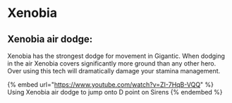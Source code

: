 # Xenobia

## Xenobia air dodge:

Xenobia has the strongest dodge for movement in Gigantic. When dodging in the air Xenobia covers significantly more ground than any other hero. Over using this tech will dramatically damage your stamina management.

{% embed url="https://www.youtube.com/watch?v=ZI-7HqB-VQQ" %}
Using Xenobia air dodge to jump onto D point on Sirens
{% endembed %}
